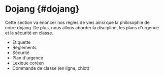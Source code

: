 # Dojang {#dojang}

Cette section va énoncer nos régles de vies ainsi que la philosophie de notre dojang.  De plus, nous allons aborder la discipline, les plans d'urgence et la sécurité en classe.

* Étiquette
* Réglements
* Sécurité
* Plan d'urgence
* Lexique coréen
* Commande de classe (en ligne, chiot)
